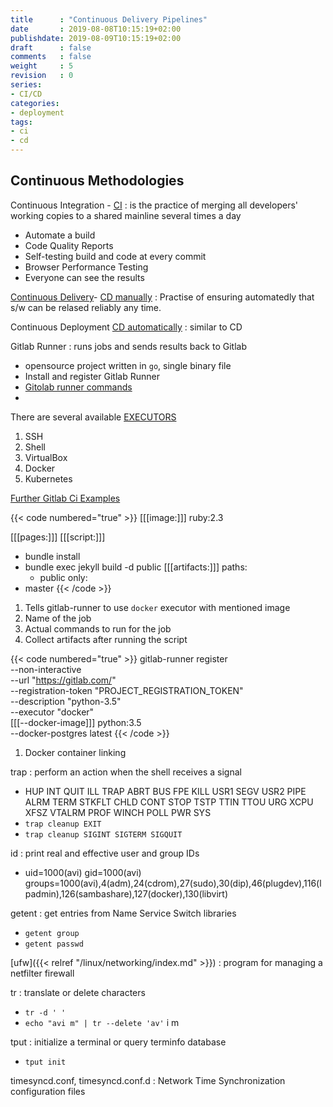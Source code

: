 ```yaml
---
title      : "Continuous Delivery Pipelines"
date       : 2019-08-08T10:15:19+02:00
publishdate: 2019-08-09T10:15:19+02:00
draft      : false
comments   : false
weight     : 5
revision   : 0
series:
- CI/CD
categories:
- deployment
tags:
- ci
- cd
---
```


## Continuous Methodologies

Continuous Integration - [CI](https://en.wikipedia.org/wiki/Continuous_integration)
:  is the practice of merging all developers' working copies to a shared mainline several times a day
* Automate a build
* Code Quality Reports
* Self-testing build and code at every commit
* Browser Performance Testing
* Everyone can see the results

[Continuous Delivery](https://continuousdelivery.com/)- [CD manually](https://en.wikipedia.org/wiki/Continuous_delivery)
: Practise of ensuring automatedly that s/w can be relased reliably any time.

Continuous Deployment [CD automatically](https://en.wikipedia.org/wiki/Continuous_deployment)
: similar to CD
<!-- more -->

Gitlab Runner
: runs jobs and sends results back to Gitlab
* opensource project written in `go`, single binary file
* Install and register Gitlab Runner
* [Gitolab runner commands](https://docs.gitlab.com/runner/commands/README.html)
* 

There are several available [EXECUTORS](https://docs.gitlab.com/runner/executors/README.html)

1. SSH
2. Shell
3. VirtualBox
4. Docker
5. Kubernetes

[Further Gitlab Ci Examples](https://gitlab.com/gitlab-examples?page=1)

{{< code numbered="true" >}}
[[[image:]]] ruby:2.3

[[[pages:]]]
  [[[script:]]]
  - bundle install
  - bundle exec jekyll build -d public
  [[[artifacts:]]]
    paths:
    - public
  only:
  - master
{{< /code >}}

1. Tells gitlab-runner to use `docker` executor with mentioned image
2. Name of the job
3. Actual commands to run for the job
4. Collect artifacts after running the script

{{< code numbered="true" >}}
gitlab-runner register \
  --non-interactive \
  --url "https://gitlab.com/" \
  --registration-token "PROJECT_REGISTRATION_TOKEN" \
  --description "python-3.5" \
  --executor "docker" \
  [[[--docker-image]]] python:3.5 \
  --docker-postgres latest
{{< /code >}}

1. Docker container linking


trap
: perform an action when the shell receives a signal
* HUP INT QUIT ILL TRAP ABRT BUS FPE KILL USR1 SEGV USR2 PIPE ALRM TERM STKFLT CHLD CONT STOP TSTP TTIN TTOU URG XCPU XFSZ VTALRM PROF WINCH POLL PWR SYS
* `trap cleanup EXIT`
* `trap cleanup SIGINT SIGTERM SIGQUIT`

id
: print real and effective user and group IDs
* uid=1000(avi) gid=1000(avi) groups=1000(avi),4(adm),24(cdrom),27(sudo),30(dip),46(plugdev),116(lpadmin),126(sambashare),127(docker),130(libvirt)

getent
: get entries from Name Service Switch libraries
* `getent group`
* `getent passwd`

[ufw]({{< relref "/linux/networking/index.md" >}})
: program for managing a netfilter firewall

tr
: translate or delete characters
* `tr -d ' '`
* `echo "avi m" | tr --delete 'av'` i m

tput
: initialize a terminal or query terminfo database
* `tput init`


timesyncd.conf, timesyncd.conf.d
: Network Time Synchronization configuration files